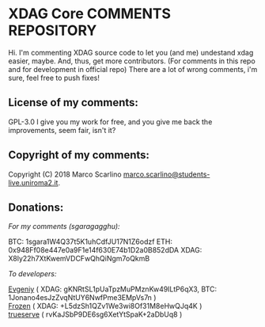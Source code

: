 XDAG Core COMMENTS REPOSITORY
================================

Hi.
I'm commenting XDAG source code to let you (and me) undestand xdag easier, maybe.
And, thus, get more contributors. (For comments in this repo and for development in official repo)
There are a lot of wrong comments, i'm sure, feel free to push fixes!

License of my comments:
----------
GPL-3.0
I give you my work for free, and you give me back the improvements, seem fair, isn't it?

Copyright of my comments:
----------
Copyright (C) 2018  Marco Scarlino <marco.scarlino@students-live.uniroma2.it>.

Donations:
----------
_For my comments (sgaragagghu):_

BTC:          1sgara1W4Q37t5K1uhCdfJU17N1Z6odzf
ETH:          0x948Ff08e447e0a9F1e14f630E74b1D2a0B852dDA
XDAG:         X8ly22h7XtKwemVDCFwQhQiNgm7oQkmB

_To developers:_

[Evgeniy](https://github.com/jonano614) ( XDAG: gKNRtSL1pUaTpzMuPMznKw49ILtP6qX3, BTC: 1Jonano4esJzZvqNtUY6NwfPme3EMpVs7n )  
[Frozen](https://github.com/xrdavies) ( XDAG: +L5dzSh1QZv1We3wi8Of31M8eHwQJq4K )  
[trueserve](https://github.com/trueserve) ( rvKaJSbP9DE6sg6XetYtSpaK+2aDbUq8 ) 

